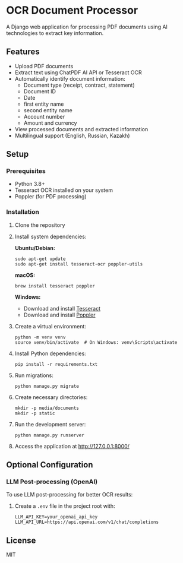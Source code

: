 # OCR Document Processor

A Django web application for processing PDF documents using AI technologies to extract key information.

## Features

- Upload PDF documents
- Extract text using ChatPDF AI API or Tesseract OCR
- Automatically identify document information:
  - Document type (receipt, contract, statement)
  - Document ID
  - Date
  - first entity name
  - second entity name
  - Account number
  - Amount and currency
- View processed documents and extracted information
- Multilingual support (English, Russian, Kazakh)

## Setup

### Prerequisites

- Python 3.8+
- Tesseract OCR installed on your system
- Poppler (for PDF processing)

### Installation

1. Clone the repository

2. Install system dependencies:

   **Ubuntu/Debian:**
   ```
   sudo apt-get update
   sudo apt-get install tesseract-ocr poppler-utils
   ```

   **macOS:**
   ```
   brew install tesseract poppler
   ```

   **Windows:**
   - Download and install [Tesseract](https://github.com/UB-Mannheim/tesseract/wiki)
   - Download and install [Poppler](https://github.com/oschwartz10612/poppler-windows/releases)

3. Create a virtual environment:
   ```
   python -m venv venv
   source venv/bin/activate  # On Windows: venv\Scripts\activate
   ```

4. Install Python dependencies:
   ```
   pip install -r requirements.txt
   ```

5. Run migrations:
   ```
   python manage.py migrate
   ```

6. Create necessary directories:
   ```
   mkdir -p media/documents
   mkdir -p static
   ```

7. Run the development server:
   ```
   python manage.py runserver
   ```

8. Access the application at http://127.0.0.1:8000/

## Optional Configuration

### LLM Post-processing (OpenAI)

To use LLM post-processing for better OCR results:

1. Create a `.env` file in the project root with:
   ```
   LLM_API_KEY=your_openai_api_key
   LLM_API_URL=https://api.openai.com/v1/chat/completions
   ```

## License

MIT
